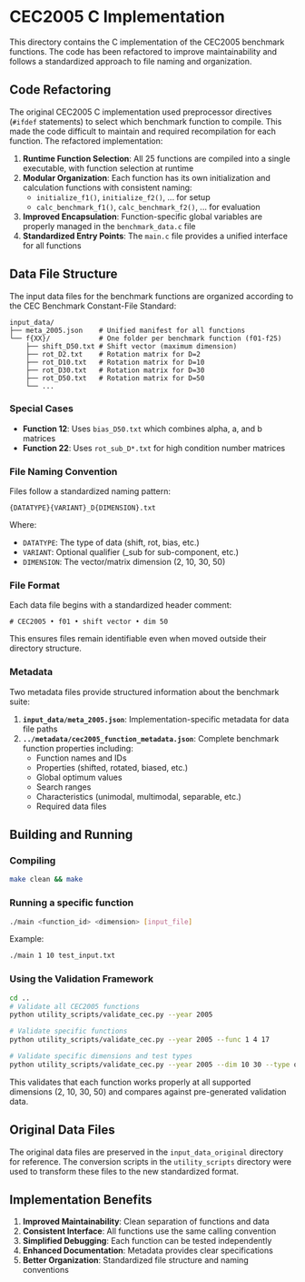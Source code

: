 # CEC2005 C Implementation

This directory contains the C implementation of the CEC2005 benchmark functions. The code has been refactored to improve maintainability and follows a standardized approach to file naming and organization.

## Code Refactoring

The original CEC2005 C implementation used preprocessor directives (`#ifdef` statements) to select which benchmark function to compile. This made the code difficult to maintain and required recompilation for each function. The refactored implementation:

1. **Runtime Function Selection**: All 25 functions are compiled into a single executable, with function selection at runtime
2. **Modular Organization**: Each function has its own initialization and calculation functions with consistent naming:
   - `initialize_f1()`, `initialize_f2()`, ... for setup
   - `calc_benchmark_f1()`, `calc_benchmark_f2()`, ... for evaluation
3. **Improved Encapsulation**: Function-specific global variables are properly managed in the `benchmark_data.c` file
4. **Standardized Entry Points**: The `main.c` file provides a unified interface for all functions

## Data File Structure

The input data files for the benchmark functions are organized according to the CEC Benchmark Constant-File Standard:

```
input_data/
├── meta_2005.json    # Unified manifest for all functions
└── f{XX}/            # One folder per benchmark function (f01-f25)
    ├── shift_D50.txt # Shift vector (maximum dimension)
    ├── rot_D2.txt    # Rotation matrix for D=2
    ├── rot_D10.txt   # Rotation matrix for D=10
    ├── rot_D30.txt   # Rotation matrix for D=30
    ├── rot_D50.txt   # Rotation matrix for D=50
    └── ...
```

### Special Cases

- **Function 12**: Uses `bias_D50.txt` which combines alpha, a, and b matrices
- **Function 22**: Uses `rot_sub_D*.txt` for high condition number matrices

### File Naming Convention

Files follow a standardized naming pattern:

```
{DATATYPE}{VARIANT}_D{DIMENSION}.txt
```

Where:
- `DATATYPE`: The type of data (shift, rot, bias, etc.)
- `VARIANT`: Optional qualifier (_sub for sub-component, etc.)
- `DIMENSION`: The vector/matrix dimension (2, 10, 30, 50)

### File Format

Each data file begins with a standardized header comment:

```
# CEC2005 • f01 • shift vector • dim 50
```

This ensures files remain identifiable even when moved outside their directory structure.

### Metadata

Two metadata files provide structured information about the benchmark suite:

1. **`input_data/meta_2005.json`**: Implementation-specific metadata for data file paths
2. **`../metadata/cec2005_function_metadata.json`**: Complete benchmark function properties including:
   - Function names and IDs
   - Properties (shifted, rotated, biased, etc.)
   - Global optimum values
   - Search ranges
   - Characteristics (unimodal, multimodal, separable, etc.)
   - Required data files

## Building and Running

### Compiling
```bash
make clean && make
```

### Running a specific function
```bash
./main <function_id> <dimension> [input_file]
```

Example:
```bash
./main 1 10 test_input.txt
```

### Using the Validation Framework

```bash
cd ..
# Validate all CEC2005 functions
python utility_scripts/validate_cec.py --year 2005

# Validate specific functions
python utility_scripts/validate_cec.py --year 2005 --func 1 4 17

# Validate specific dimensions and test types
python utility_scripts/validate_cec.py --year 2005 --dim 10 30 --type optimal
```

This validates that each function works properly at all supported dimensions (2, 10, 30, 50) and compares against pre-generated validation data.

## Original Data Files

The original data files are preserved in the `input_data_original` directory for reference. The conversion scripts in the `utility_scripts` directory were used to transform these files to the new standardized format.

## Implementation Benefits

1. **Improved Maintainability**: Clean separation of functions and data
2. **Consistent Interface**: All functions use the same calling convention
3. **Simplified Debugging**: Each function can be tested independently
4. **Enhanced Documentation**: Metadata provides clear specifications
5. **Better Organization**: Standardized file structure and naming conventions 